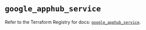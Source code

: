 # `google_apphub_service`

Refer to the Terraform Registry for docs: [`google_apphub_service`](https://registry.terraform.io/providers/hashicorp/google/6.19.0/docs/resources/apphub_service).
